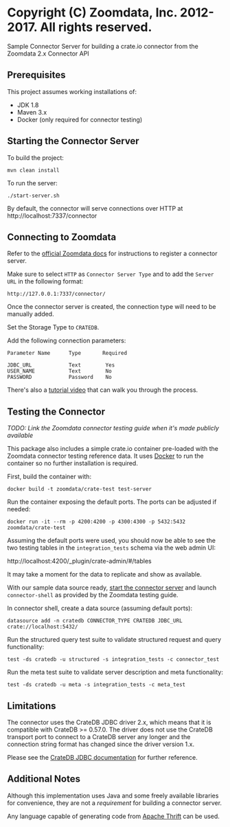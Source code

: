 # Copyright (C) Zoomdata, Inc. 2012-2017. All rights reserved.

Sample Connector Server for building a crate.io connector from the Zoomdata 2.x Connector API

## Prerequisites

This project assumes working installations of:

* JDK 1.8
* Maven 3.x
* Docker (only required for connector testing)

## <a name="starting"></a>Starting the Connector Server

To build the project:

`mvn clean install`

To run the server:

`./start-server.sh`

By default, the connector will serve connections over HTTP at http://localhost:7337/connector

## Connecting to Zoomdata

Refer to the [official Zoomdata docs](https://www.zoomdata.com/docs) for instructions to register a connector server.

Make sure to select `HTTP` as `Connector Server Type` and to add the `Server URL` in the following format:

`http://127.0.0.1:7337/connector/`

Once the connector server is created, the connection type will need to be manually added.

Set the Storage Type to `CRATEDB`.

Add the following connection parameters:

    Parameter Name      Type       Required

    JDBC_URL            Text        Yes
    USER_NAME           Text        No
    PASSWORD            Password    No

There's also a [tutorial video](https://drive.google.com/open?id=0B5hqni4_xCGadGVMek40SDcyTVU) that can walk you through the process.

## Testing the Connector

_TODO: Link the Zoomdata connector testing guide when it's made publicly available_

This package also includes a simple crate.io container pre-loaded with the Zoomdata connector testing reference data. It uses [Docker](https://www.docker.com/) to run the container so no further installation is required.

First, build the container with:

`docker build -t zoomdata/crate-test test-server`

Run the container exposing the default ports. The ports can be adjusted if needed:

`docker run -it --rm -p 4200:4200 -p 4300:4300 -p 5432:5432 zoomdata/crate-test`

Assuming the default ports were used, you should now be able to see the two testing tables in the `integration_tests` schema via the web admin UI:

http://localhost:4200/_plugin/crate-admin/#/tables

It may take a moment for the data to replicate and show as available.

With our sample data source ready, [start the connector server](#starting) and launch `connector-shell` as provided by the Zoomdata testing guide.

In connector shell, create a data source (assuming default ports):

`datasource add -n cratedb CONNECTOR_TYPE CRATEDB JDBC_URL crate://localhost:5432/`

Run the structured query test suite to validate structured request and query functionality:

`test -ds cratedb -u structured -s integration_tests -c connector_test`

Run the meta test suite to validate server description and meta functionality:

`test -ds cratedb -u meta -s integration_tests -c meta_test`

## Limitations

The connector uses the CrateDB JDBC driver 2.x, which means that it is compatible with CrateDB >= 0.57.0. The driver does not use the CrateDB transport port to connect to a CrateDB server any longer and the connection string format has changed since the driver version 1.x.

Please see the [CrateDB JDBC documentation](https://crate.io/docs/reference/jdbc/en/2.1.6/#jdbc-driver-class) for further reference.

## Additional Notes

Although this implementation uses Java and some freely available libraries for convenience, they are not a *requirement* for building a connector server.

Any language capable of generating code from [Apache Thrift](https://thrift.apache.org/) can be used.
